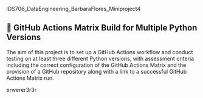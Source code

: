 

IDS706_DataEngineering_BarbaraFlores_Miniproject4
## 🤖  GitHub Actions Matrix Build for Multiple Python Versions

The aim of this project is to set up a GitHub Actions workflow and conduct testing on at least three different Python versions, with assessment criteria including the correct configuration of the GitHub Actions Matrix and the provision of a GitHub repository along with a link to a successful GitHub Actions Matrix run.

erwerer3r3r
